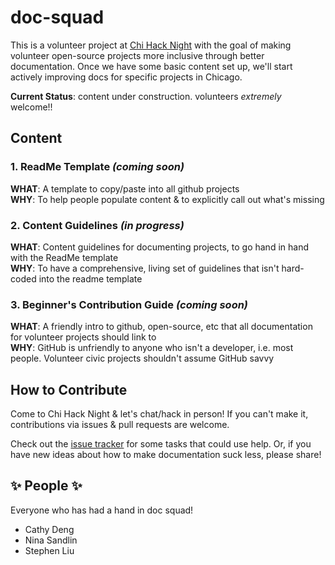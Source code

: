 # doc-squad

This is a volunteer project at [Chi Hack Night](http://chihacknight.org/) with the goal of making volunteer open-source projects more inclusive through better documentation. Once we have some basic content set up, we'll start actively improving docs for specific projects in Chicago.

**Current Status**: content under construction. volunteers *extremely* welcome!!

## Content

### 1. ReadMe Template *(coming soon)*
**WHAT**: A template to copy/paste into all github projects  
**WHY**: To help people populate content & to explicitly call out what's missing

### 2. Content Guidelines *(in progress)*
**WHAT**: Content guidelines for documenting projects, to go hand in hand with the ReadMe template  
**WHY**: To have a comprehensive, living set of guidelines that isn't hard-coded into the readme template

### 3. Beginner's Contribution Guide *(coming soon)*
**WHAT**: A friendly intro to github, open-source, etc that all documentation for volunteer projects should link to  
**WHY**: GitHub is unfriendly to anyone who isn't a developer, i.e. most people. Volunteer civic projects shouldn't assume GitHub savvy

## How to Contribute
Come to Chi Hack Night & let's chat/hack in person! If you can't make it, contributions via issues & pull requests are welcome. 

Check out the [issue tracker](https://github.com/chihacknight/doc-squad/) for some tasks that could use help. Or, if you have new ideas about how to make documentation suck less, please share!

## :sparkles: People :sparkles:
Everyone who has had a hand in doc squad!
- Cathy Deng
- Nina Sandlin
- Stephen Liu
